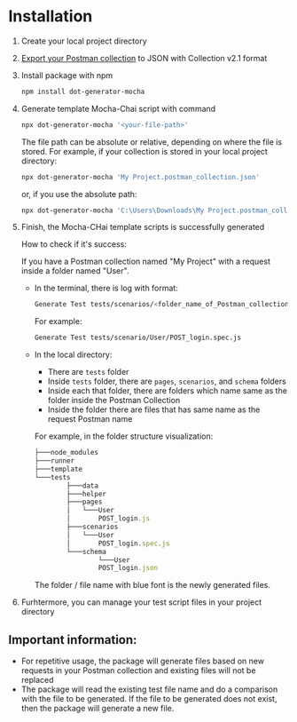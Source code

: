 # Installation

1. Create your local project directory
2. [Export your Postman collection](https://learning.postman.com/docs/getting-started/importing-and-exporting-data/#exporting-collections) to JSON with Collection v2.1 format
3. Install package with npm
   
    ```bash
    npm install dot-generator-mocha
    ```
1. Generate template Mocha-Chai script with command
    ```bash
    npx dot-generator-mocha '<your-file-path>'
    ```
    The file path can be absolute or relative, depending on where the file is stored.
    For example, if your collection is stored in your local project directory:
    ```bash
    npx dot-generator-mocha 'My Project.postman_collection.json'
    ```
    or, if you use the absolute path:
    ```bash
    npx dot-generator-mocha 'C:\Users\Downloads\My Project.postman_collection.json'
    ```
1. Finish, the Mocha-CHai template scripts is successfully generated

    How to check if it's success:
    
    If you have a Postman collection named "My Project" with a request inside a folder named "User".
    - In the terminal, there is log with format:
        ```bash
        Generate Test tests/scenarios/<folder_name_of_Postman_collection>/<request_method>_<request_name>.spec.js
        ```
        For example:
        ```bash
        Generate Test tests/scenario/User/POST_login.spec.js
        ```
    - In the local directory:
        - There are `tests` folder
        - Inside `tests` folder, there are `pages`, `scenarios`, and `schema` folders
        - Inside each that folder, there are folders which name same as the folder inside the Postman Collection
        - Inside the folder there are files that has same name as the request Postman name
        
         For example, in the folder structure visualization:
        ```js hl_lines="1 2"
        ├───node_modules
        ├───runner
        ├───template
        └───tests
                ├───data
                ├───helper
                ├───pages
                │   └───User
                │       POST_login.js
                ├───scenarios
                │   └───User
                │       POST_login.spec.js
                └───schema
                        └───User
                        POST_login.json
        ```
        <!--Needs to be highlighted-->
        The folder / file name with blue font is the newly generated files.
2. Furhtermore, you can manage your test script files in your project directory
    
## Important information:
    
- For repetitive usage, the package will generate files based on new requests in your Postman collection and existing files will not be replaced
- The package will read the existing test file name and do a comparison with the file to be generated. If the file to be generated does not exist, then the package will generate a new file.